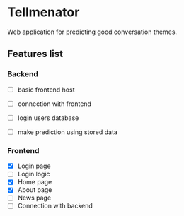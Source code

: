 # Tellmenator

Web application for predicting good conversation themes.

## Features list

### Backend
- [ ] basic frontend host
- [ ] connection with frontend
- [ ] login users database
- [ ] make prediction using stored data


### Frontend
- [x] Login page
- [ ] Login logic
- [x] Home page
- [x] About page
- [ ] News page
- [ ] Connection with backend
